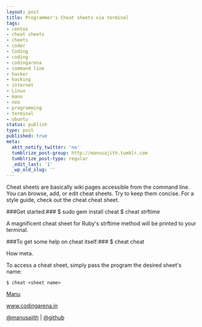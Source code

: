 ```yaml
---
layout: post
title: Programmer's Cheat sheets via terminal
tags:
- centos
- cheat sheets
- cheets
- coder
- Coding
- coding
- codingarena
- command line
- hacker
- hacking
- internet
- Linux
- manu
- neo
- programming
- terminal
- ubuntu
status: publish
type: post
published: true
meta:
  aktt_notify_twitter: 'no'
  tumblrize_post-group: http://manusajith.tumblr.com
  tumblrize_post-type: regular
  _edit_last: '1'
  _wp_old_slug: ''
---
```


Cheat sheets are basically wiki pages accessible from the command line. You can browse, add, or edit cheat sheets. Try to keep them concise. For a style guide, check out the cheat cheat sheet.

<!-- more -->


###Get started:###
    $ sudo gem install cheat
    $ cheat strftime

A magnificent cheat sheet for Ruby's strftime method will be printed to your terminal.

###To get some help on cheat itself:###
    $ cheat cheat

How meta.

To access a cheat sheet, simply pass the program the desired sheet's name:

    $ cheat <sheet name>


<a href="http://facebook.com/manusajith">Manu</a>

<a href="http://codingarena.in">www.codingarena.in</a>

<a href="http://twitter.com/manusajith" title="Twitter">@manusajith</a> | <a href="http://github.com/manusajith" title="Github">@github</a>
